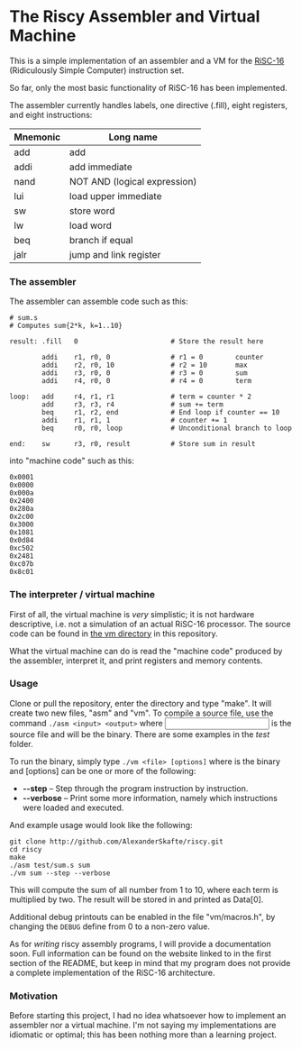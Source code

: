 # The Riscy Assembler and Virtual Machine

This is a simple implementation of an assembler and a VM for the
[RiSC-16](http://www.eng.umd.edu/~blj/RiSC/) (Ridiculously Simple Computer) 
instruction set.

So far, only the most basic functionality of RiSC-16 has been implemented. 

The assembler currently handles labels, one directive (.fill), eight registers,
 and eight instructions:

| Mnemonic | Long name                    |
|----------|------------------------------|
| add      | add                          |
| addi     | add immediate                |
| nand     | NOT AND (logical expression) |
| lui      | load upper immediate         |
| sw       | store word                   |
| lw       | load word                    |
| beq      | branch if equal              |
| jalr     | jump and link register       |


### The assembler

The assembler can assemble code such as this:

```
# sum.s
# Computes sum{2*k, k=1..10}

result: .fill   0                       # Store the result here

        addi	r1, r0, 0               # r1 = 0        counter
        addi	r2, r0, 10              # r2 = 10       max
        addi	r3, r0, 0               # r3 = 0        sum
        addi	r4, r0, 0               # r4 = 0        term

loop:   add     r4, r1, r1              # term = counter * 2
        add     r3, r3, r4              # sum += term
        beq     r1, r2, end             # End loop if counter == 10
        addi    r1, r1, 1               # counter += 1
        beq     r0, r0, loop            # Unconditional branch to loop

end:    sw      r3, r0, result          # Store sum in result
```

into "machine code" such as this:

```
0x0001
0x0000
0x000a
0x2400
0x280a
0x2c00
0x3000
0x1081
0x0d84
0xc502
0x2481
0xc07b
0x8c01
```


### The interpreter / virtual machine

First of all, the virtual machine is *very* simplistic; it is not hardware
descriptive, i.e. not a simulation of an actual RiSC-16 processor. The source
code can be found in [the vm directory](vm) in this repository.

What the virtual machine can do is read the "machine code" produced by the
assembler, interpret it, and print registers and memory contents.


### Usage

Clone or pull the repository, enter the directory and type "make". It will
create two new files, "asm" and "vm". To compile a source file, use the command
`./asm <input> <output>` where <input> is the source file and <output> will be
the binary. There are some examples in the *test* folder.

To run the binary, simply type `./vm <file> [options]` where <file> is the
binary and [options] can be one or more of the following:
 * **--step** – Step through the program instruction by instruction.
 * **--verbose** – Print some more information, namely which instructions were
loaded and executed.

And example usage would look like the following:

```
git clone http://github.com/AlexanderSkafte/riscy.git
cd riscy
make
./asm test/sum.s sum
./vm sum --step --verbose
```

This will compute the sum of all number from 1 to 10, where each term is
multiplied by two. The result will be stored in and printed as Data[0].

Additional debug printouts can be enabled in the file "vm/macros.h", by changing
the `DEBUG` define from 0 to a non-zero value.

As for *writing* riscy assembly programs, I will provide a documentation soon.
Full information can be found on the website linked to in the first section of
the README, but keep in mind that my program does not provide a complete
implementation of the RiSC-16 architecture.


### Motivation

Before starting this project, I had no idea whatsoever how to implement an
assembler nor a virtual machine. I'm not saying my implementations are idiomatic
or optimal; this has been nothing more than a learning project.

